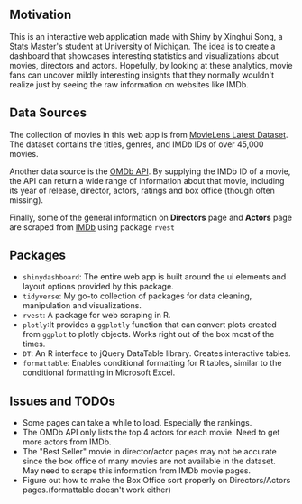 ## Motivation

This is an interactive web application made with Shiny by Xinghui Song, a Stats Master's student at University of Michigan. 
The idea is to create a dashboard that showcases interesting statistics and visualizations about movies, directors and actors.
Hopefully, by looking at these analytics, movie fans can uncover mildly interesting insights that they normally wouldn't realize
just by seeing the raw information on websites like IMDb. 

## Data Sources

The collection of movies in this web app is from [MovieLens Latest Dataset](https://grouplens.org/datasets/movielens/latest/). The dataset
contains the titles, genres, and IMDb IDs of over 45,000 movies.

Another data source is the [OMDb API](http://www.omdbapi.com/). By supplying the IMDb ID of a movie, the API can return a wide range
of information about that movie, including its year of release, director, actors, ratings and box office (though often missing).

Finally, some of the general information on **Directors** page and **Actors** page are scraped from [IMDb](http://www.imdb.com/) using
package `rvest`

## Packages

 + `shinydashboard`: The entire web app is built around the ui elements and layout options provided by this package.
 + `tidyverse`: My go-to collection of packages for data cleaning, manipulation and visualizations.
 + `rvest`: A package for web scraping in R.
 + `plotly`:It provides a `ggplotly` function that can convert plots created from `ggplot` to plotly objects. Works right out of the box most of the times.
 + `DT`: An R interface to jQuery DataTable library. Creates interactive tables.
 + `formattable`: Enables conditional formatting for R tables, similar to the conditional formatting in Microsoft Excel.
 
## Issues and TODOs

 + Some pages can take a while to load. Especially the rankings.
 + The OMDb API only lists the top 4 actors for each movie. Need to get more actors from IMDb.
 + The "Best Seller" movie in director/actor pages may not be accurate since the box office of many movies are not available in the dataset. May need to scrape this information from IMDb movie pages.
 + Figure out how to make the Box Office sort properly on Directors/Actors pages.(formattable doesn't work either)
